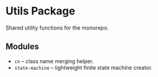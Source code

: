 # Utils Package

Shared utility functions for the monorepo.

## Modules

- `cn` – class name merging helper.
- `state-machine` – lightweight finite state machine creator.
